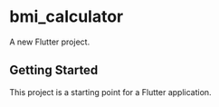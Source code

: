 # bmi_calculator

A new Flutter project.

## Getting Started

This project is a starting point for a Flutter application.

